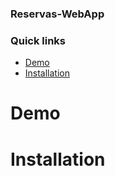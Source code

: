 ### Reservas-WebApp

### Quick links
- [Demo](#demo)
- [Installation](#installation)

# Demo
# Installation